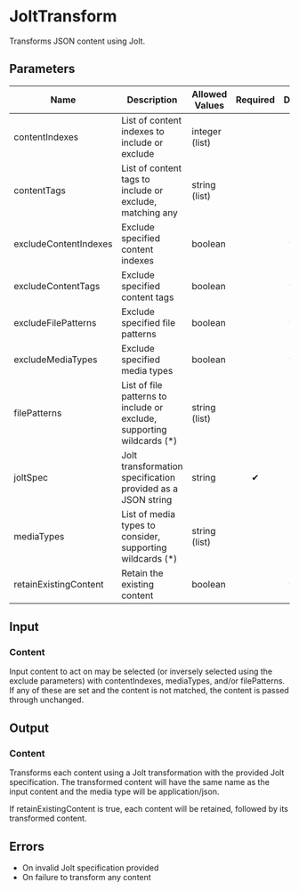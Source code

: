 # JoltTransform
Transforms JSON content using Jolt.

## Parameters
| Name                  | Description                                                           | Allowed Values | Required | Default |
|-----------------------|-----------------------------------------------------------------------|----------------|:--------:|:-------:|
| contentIndexes        | List of content indexes to include or exclude                         | integer (list) |          |         |
| contentTags           | List of content tags to include or exclude, matching any              | string (list)  |          |         |
| excludeContentIndexes | Exclude specified content indexes                                     | boolean        |          | false   |
| excludeContentTags    | Exclude specified content tags                                        | boolean        |          | false   |
| excludeFilePatterns   | Exclude specified file patterns                                       | boolean        |          | false   |
| excludeMediaTypes     | Exclude specified media types                                         | boolean        |          | false   |
| filePatterns          | List of file patterns to include or exclude, supporting wildcards (*) | string (list)  |          |         |
| joltSpec              | Jolt transformation specification provided as a JSON string           | string         | ✔        |         |
| mediaTypes            | List of media types to consider, supporting wildcards (*)             | string (list)  |          |         |
| retainExistingContent | Retain the existing content                                           | boolean        |          | false   |

## Input
### Content
Input content to act on may be selected (or inversely selected using the exclude parameters) with
contentIndexes, mediaTypes, and/or filePatterns. If any of these are set and the content is not matched, the
content is passed through unchanged.

## Output
### Content
Transforms each content using a Jolt transformation with the provided Jolt
specification. The transformed content will have the same name as the input content and
the media type will be application/json.

If retainExistingContent is true, each content will be retained, followed by its transformed content.

## Errors
* On invalid Jolt specification provided
* On failure to transform any content

